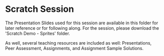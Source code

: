 # Scratch Session

The Presentation Slides used for this session are available in this folder for later reference or for following along. For the session, please download the 'Scratch Demo - Sprites' folder.

As well, several teaching resources are included as well: Presentations, Peer Assessment, Assignments, and Assignment Sample Solutions.
